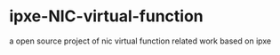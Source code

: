# ipxe-NIC-virtual-function
a open source project of nic virtual function related work based on ipxe 
